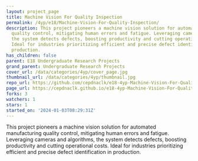 ```yaml
---
layout: project_page
title: Machine Vision For Quality Inspection
permalink: /4yp/e18/Machine-Vision-For-Quality-Inspection/
description: This project pioneers a machine vision solution for automated manufacturing
  quality control, mitigating human errors and fatigue. Leveraging cameras and algorithms,
  the system detects defects, boosting productivity and cutting operational costs.
  Ideal for industries prioritizing efficient and precise defect identification in
  production.
has_children: false
parent: E18 Undergraduate Research Projects
grand_parent: Undergraduate Research Projects
cover_url: /data/categories/4yp/cover_page.jpg
thumbnail_url: /data/categories/4yp/thumbnail.jpg
repo_url: https://github.com/cepdnaclk/e18-4yp-Machine-Vision-For-Quality-Inspection
page_url: https://cepdnaclk.github.io/e18-4yp-Machine-Vision-For-Quality-Inspection
forks: 3
watchers: 1
stars: 1
started_on: '2024-01-03T08:29:31Z'
---
```


This project pioneers a machine vision solution for automated manufacturing quality control, mitigating human errors and fatigue. Leveraging cameras and algorithms, the system detects defects, boosting productivity and cutting operational costs. Ideal for industries prioritizing efficient and precise defect identification in production.